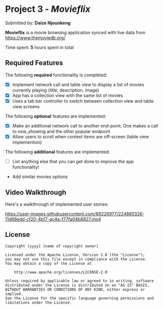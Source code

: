 # Project 3 - *Movieflix*

Submitted by: **Daize Njounkeng**

**Movieflix** is a movie browsing application synced with live data from https://www.themoviedb.org/

Time spent: **5** hours spent in total

## Required Features

The following **required** functionality is completed:

- [X] Implement network call and table view to display a list of movies currently playing (title, description, image)
- [X] App has a collection view with the same list of movies
- [X] Uses a tab bar controller to switch between collection view and table view screens
 
The following **optional** features are implemented:

- [X] Make an additional network call to another end-point.	
One makes a call to now_showing and the other popular endpoint
- [X] Allow users to scroll when context items are off-screen (table view implemention)

The following **additional** features are implemented:

- [ ] List anything else that you can get done to improve the app functionality!

- Add similar movies options

## Video Walkthrough

Here's a walkthrough of implemented user stories:


https://user-images.githubusercontent.com/89226977/224885326-11d68edd-cf20-4bf7-ac4a-f77fa04b8827.mp4


## License

    Copyright [yyyy] [name of copyright owner]

    Licensed under the Apache License, Version 2.0 (the "License");
    you may not use this file except in compliance with the License.
    You may obtain a copy of the License at

        http://www.apache.org/licenses/LICENSE-2.0

    Unless required by applicable law or agreed to in writing, software
    distributed under the License is distributed on an "AS IS" BASIS,
    WITHOUT WARRANTIES OR CONDITIONS OF ANY KIND, either express or implied.
    See the License for the specific language governing permissions and
    limitations under the License.
